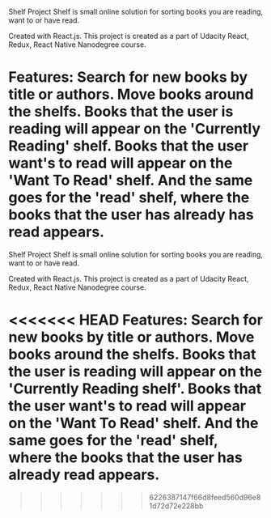 Shelf Project Shelf is small online solution for sorting books you are reading, want to or have read.

Created with React.js. This project is created as a part of Udacity React, Redux, React Native Nanodegree course.

Features:
Search for new books by title or authors.
Move books around the shelfs. Books that the user is reading will appear on the 'Currently Reading' shelf. Books that the user want's to read will appear on the 'Want To Read' shelf. And the same goes for the 'read' shelf, where the books that the user has already has read appears.
=======
Shelf Project
Shelf is small online solution for sorting books you are reading, want to or have read. 

Created with React.js. This project is created as a part of Udacity React, Redux, React Native Nanodegree course.


<<<<<<< HEAD
Features:
Search for new books by title or authors.
Move books around the shelfs. Books that the user is reading will appear on the 'Currently Reading shelf'. Books that the user want's to read will appear on the 'Want To Read' shelf. And the same goes for the 'read' shelf, where the books that the user has already read appears.
=======

>>>>>>> 6226387147f66d8feed560d96e81d72d72e228bb

